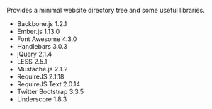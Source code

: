 Provides a minimal website directory tree and some useful libraries.

* Backbone.js 1.2.1
* Ember.js 1.13.0
* Font Awesome 4.3.0
* Handlebars 3.0.3
* jQuery 2.1.4
* LESS 2.5.1
* Mustache.js 2.1.2
* RequireJS 2.1.18
* RequireJS Text 2.0.14
* Twitter Bootstrap 3.3.5
* Underscore 1.8.3
